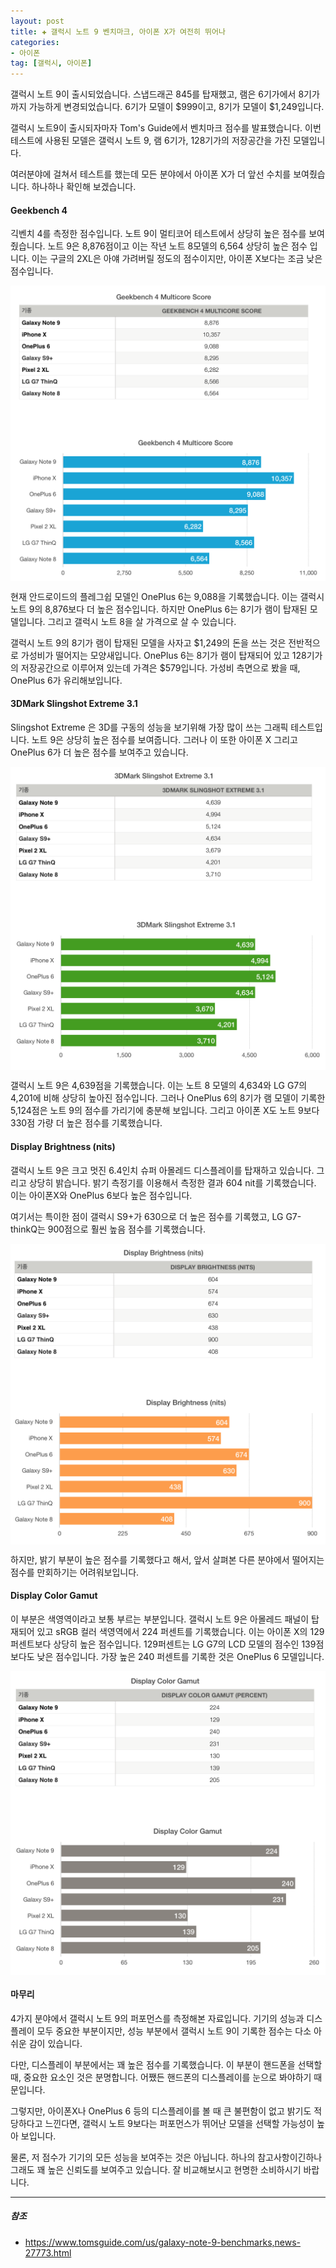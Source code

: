 ```yaml
---  
layout: post  
title: ✚ 갤럭시 노트 9 벤치마크, 아이폰 X가 여전히 뛰어나
categories:
- 아이폰
tag: [갤럭시, 아이폰]
---  
```

<p class="drop-korean">
갤럭시 노트 9이 출시되었습니다. 스냅드래곤 845를 탑재했고, 램은 6기가에서 8기가까지 가능하게 변경되었습니다. 6기가 모델이 $999이고, 8기가 모델이 $1,249입니다.
</p>

갤럭시 노트9이 출시되자마자 Tom's Guide에서 벤치마크 점수를 발표했습니다. 이번 테스트에 사용된 모델은 갤럭시 노트 9, 램 6기가, 128기가의 저장공간을 가진 모델입니다. 

여러분야에 걸쳐서 테스트를 했는데 모든 분야에서 아이폰 X가 더 앞선 수치를 보여줬습니다. 하나하나 확인해 보겠습니다.

#### Geekbench 4
긱벤치 4를 측정한 점수입니다. 노트 9이 멀티코어 테스트에서 상당히 높은 점수를 보여줬습니다. 노트 9은 8,876점이고 이는 작년 노트 8모델의 6,564 상당히 높은 점수 입니다. 이는 구글의 2XL은 아얘 가려버릴 정도의 점수이지만, 아이폰 X보다는 조금 낮은 점수입니다.

<div class="markdown-image">
<img src="/assets/article_images/2018-08-13-note9-benchmark/1.png" alt="" align="middle"/> </div>

현재 안드로이드의 플레그쉽 모델인 OnePlus 6는 9,088을 기록했습니다. 이는 갤럭시 노트 9의 8,876보다 더 높은 점수입니다. 하지만 OnePlus 6는 8기가 램이 탑재된 모델입니다. 그리고 갤럭시 노트 8을 살 가격으로 살 수 있습니다.

갤럭시 노트 9의 8기가 램이 탑재된 모델을 사자고 $1,249의 돈을 쓰는 것은 전반적으로 가성비가 떨어지는 모양새입니다. OnePlus 6는 8기가 램이 탑재되어 있고 128기가의 저장공간으로 이루어져 있는데 가격은 $579입니다. 가성비 측면으로 봤을 때, OnePlus 6가 유리해보입니다.

#### 3DMark Slingshot Extreme 3.1
Slingshot Extreme 은 3D를 구동의 성능을 보기위해 가장 많이 쓰는 그래픽 테스트입니다. 노트 9은 상당히 높은 점수를 보여줍니다. 그러나 이 또한 아이폰 X 그리고 OnePlus 6가 더 높은 점수를 보여주고 있습니다.

<div class="markdown-image">
<img src="/assets/article_images/2018-08-13-note9-benchmark/2.png" alt="" align="middle"/> </div>

갤럭시 노트 9은 4,639점을 기록했습니다. 이는 노트 8 모델의 4,634와 LG G7의 4,201에 비해 상당히 높아진 점수입니다. 그러나 OnePlus 6의 8기가 램 모델이 기록한 5,124점은 노트 9의 점수를 가리기에 충분해 보입니다. 그리고 아이폰 X도 노트 9보다 330점 가량 더 높은 점수를 기록했습니다.

#### Display Brightness (nits)
갤럭시 노트 9은 크고 멋진 6.4인치 슈퍼 아몰레드 디스플레이를 탑재하고 있습니다. 그리고 상당히 밝습니다. 밝기 측정기를 이용해서 측정한 결과 604 nit를 기록했습니다. 이는 아이폰X와 OnePlus 6보다 높은 점수입니다. 

여기서는 특이한 점이 갤럭시 S9+가 630으로 더 높은 점수를 기록했고, LG G7-thinkQ는 900점으로 훨씬 높음 점수를 기록했습니다.

<div class="markdown-image">
<img src="/assets/article_images/2018-08-13-note9-benchmark/3.png" alt="" align="middle"/> </div>

하지만, 밝기 부분이 높은 점수를 기록했다고 해서, 앞서 살펴본 다른 분야에서 떨어지는 점수를 만회하기는 어려워보입니다.

#### Display Color Gamut
이 부분은 색영역이라고 보통 부르는 부분입니다. 갤럭시 노트 9은 아몰레드 패널이 탑재되어 있고 sRGB 컬러 색영역에서 224 퍼센트를 기록했습니다. 이는 아이폰 X의 129 퍼센트보다 상당히 높은 점수입니다. 129퍼센트는 LG G7의 LCD 모델의 점수인 139점보다도 낮은 점수입니다. 가장 높은 240 퍼센트를 기록한 것은 OnePlus 6 모델입니다.

<div class="markdown-image">
<img src="/assets/article_images/2018-08-13-note9-benchmark/4.png" alt="" align="middle"/> </div>

#### 마무리
4가지 분야에서 갤럭시 노트 9의 퍼포먼스를 측정해본 자료입니다. 기기의 성능과 디스플레이 모두 중요한 부분이지만, 성능 부분에서 갤럭시 노트 9이 기록한 점수는 다소 아쉬운 감이 있습니다. 

다만, 디스플레이 부분에서는 꽤 높은 점수를 기록했습니다. 이 부분이 핸드폰을 선택할 때, 중요한 요소인 것은 분명합니다. 어쨌든 핸드폰의 디스플레이를 눈으로 봐야하기 때문입니다.

그렇지만, 아이폰X나 OnePlus 6 등의 디스플레이를 볼 때 큰 불편함이 없고 밝기도 적당하다고 느낀다면, 갤럭시 노트 9보다는 퍼포먼스가 뛰어난 모델을 선택할 가능성이 높아 보입니다. 

물론, 저 점수가 기기의 모든 성능을 보여주는 것은 아닙니다. 하나의 참고사항이긴하나 그래도 꽤 높은 신뢰도를 보여주고 있습니다. 잘 비교해보시고 현명한 소비하시기 바랍니다.

---
##### 참조
* https://www.tomsguide.com/us/galaxy-note-9-benchmarks,news-27773.html